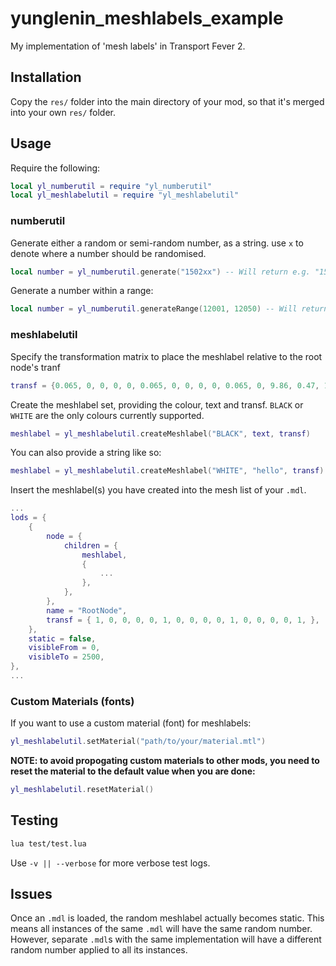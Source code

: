 # yunglenin_meshlabels_example

My implementation of 'mesh labels' in Transport Fever 2.

## Installation

Copy the ```res/``` folder into the main directory of your mod, so that it's merged into your own ```res/``` folder.

## Usage

Require the following:

```lua
local yl_numberutil = require "yl_numberutil"
local yl_meshlabelutil = require "yl_meshlabelutil"
```

### numberutil

Generate either a random or semi-random number, as a string. use ```x``` to denote where a number should be randomised.

```lua
local number = yl_numberutil.generate("1502xx") -- Will return e.g. "150238" or "150292"
```

Generate a number within a range:

```lua
local number = yl_numberutil.generateRange(12001, 12050) -- Will return e.g. "12024" or "12013"
```

### meshlabelutil

Specify the transformation matrix to place the meshlabel relative to the root node's tranf

```lua
transf = {0.065, 0, 0, 0, 0, 0.065, 0, 0, 0, 0, 0.065, 0, 9.86, 0.47, 1.94, 1, }
```

Create the meshlabel set, providing the colour, text and transf. `BLACK` or `WHITE` are the only colours currently supported.

```lua
meshlabel = yl_meshlabelutil.createMeshlabel("BLACK", text, transf)
```

You can also provide a string like so:

```lua
meshlabel = yl_meshlabelutil.createMeshlabel("WHITE", "hello", transf)
```

Insert the meshlabel(s) you have created into the mesh list of your ```.mdl```.

```lua
...
lods = {
    {
        node = {
            children = {
                meshlabel,
                {
                    ...
                },
            },
        },
        name = "RootNode",
        transf = { 1, 0, 0, 0, 0, 1, 0, 0, 0, 0, 1, 0, 0, 0, 0, 1, },
    },
    static = false,
    visibleFrom = 0,
    visibleTo = 2500,
},
...
```

### Custom Materials (fonts)

If you want to use a custom material (font) for meshlabels:

```lua
yl_meshlabelutil.setMaterial("path/to/your/material.mtl")
```

**NOTE: to avoid propogating custom materials to other mods, you need to reset the material to the default value when you are done:**

```lua
yl_meshlabelutil.resetMaterial()
```

## Testing

```bash
lua test/test.lua
```

Use ```-v || --verbose``` for more verbose test logs.

## Issues

Once an ```.mdl``` is loaded, the random meshlabel actually becomes static. This means all instances of the same `.mdl` will have the same random number. However, separate ```.mdl```s with the same implementation will have a different random number applied to all its instances.
